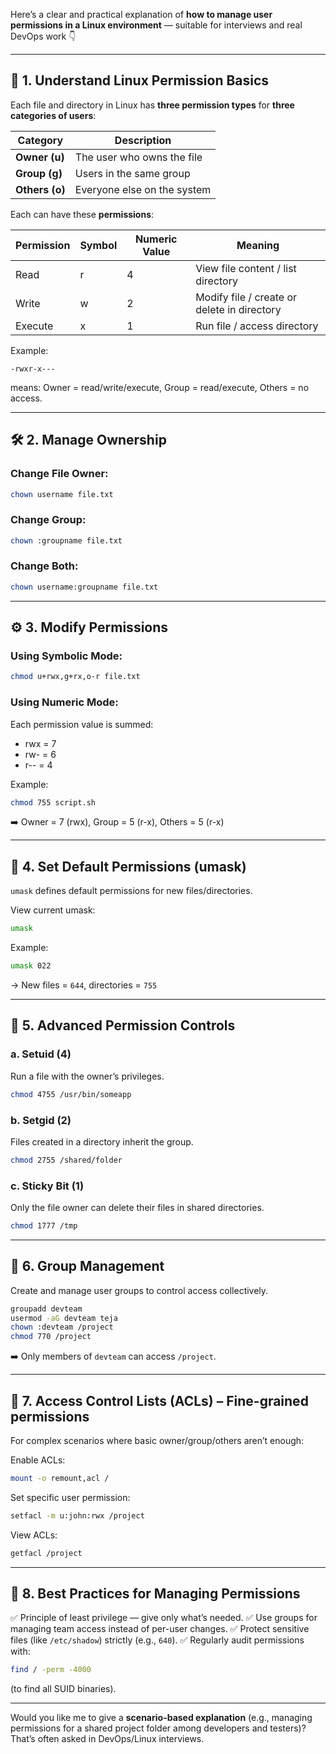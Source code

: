 Here’s a clear and practical explanation of **how to manage user permissions in a Linux environment** — suitable for interviews and real DevOps work 👇

---

## 🧠 1. **Understand Linux Permission Basics**

Each file and directory in Linux has **three permission types** for **three categories of users**:

| Category       | Description                 |
| -------------- | --------------------------- |
| **Owner (u)**  | The user who owns the file  |
| **Group (g)**  | Users in the same group     |
| **Others (o)** | Everyone else on the system |

Each can have these **permissions**:

| Permission | Symbol | Numeric Value | Meaning                                     |
| ---------- | ------ | ------------- | ------------------------------------------- |
| Read       | r      | 4             | View file content / list directory          |
| Write      | w      | 2             | Modify file / create or delete in directory |
| Execute    | x      | 1             | Run file / access directory                 |

Example:

```
-rwxr-x---
```

means:
Owner = read/write/execute, Group = read/execute, Others = no access.

---

## 🛠️ 2. **Manage Ownership**

### Change File Owner:

```bash
chown username file.txt
```

### Change Group:

```bash
chown :groupname file.txt
```

### Change Both:

```bash
chown username:groupname file.txt
```

---

## ⚙️ 3. **Modify Permissions**

### Using Symbolic Mode:

```bash
chmod u+rwx,g+rx,o-r file.txt
```

### Using Numeric Mode:

Each permission value is summed:

* rwx = 7
* rw- = 6
* r-- = 4

Example:

```bash
chmod 755 script.sh
```

➡️ Owner = 7 (rwx), Group = 5 (r-x), Others = 5 (r-x)

---

## 🧩 4. **Set Default Permissions (umask)**

`umask` defines default permissions for new files/directories.

View current umask:

```bash
umask
```

Example:

```bash
umask 022
```

→ New files = `644`, directories = `755`

---

## 🔐 5. **Advanced Permission Controls**

### a. **Setuid (4)**

Run a file with the owner’s privileges.

```bash
chmod 4755 /usr/bin/someapp
```

### b. **Setgid (2)**

Files created in a directory inherit the group.

```bash
chmod 2755 /shared/folder
```

### c. **Sticky Bit (1)**

Only the file owner can delete their files in shared directories.

```bash
chmod 1777 /tmp
```

---

## 👥 6. **Group Management**

Create and manage user groups to control access collectively.

```bash
groupadd devteam
usermod -aG devteam teja
chown :devteam /project
chmod 770 /project
```

➡️ Only members of `devteam` can access `/project`.

---

## 🧱 7. **Access Control Lists (ACLs)** – Fine-grained permissions

For complex scenarios where basic owner/group/others aren’t enough:

Enable ACLs:

```bash
mount -o remount,acl /
```

Set specific user permission:

```bash
setfacl -m u:john:rwx /project
```

View ACLs:

```bash
getfacl /project
```

---

## 🧰 8. **Best Practices for Managing Permissions**

✅ Principle of least privilege — give only what’s needed.
✅ Use groups for managing team access instead of per-user changes.
✅ Protect sensitive files (like `/etc/shadow`) strictly (e.g., `640`).
✅ Regularly audit permissions with:

```bash
find / -perm -4000
```

(to find all SUID binaries).

---

Would you like me to give a **scenario-based explanation** (e.g., managing permissions for a shared project folder among developers and testers)? That’s often asked in DevOps/Linux interviews.
